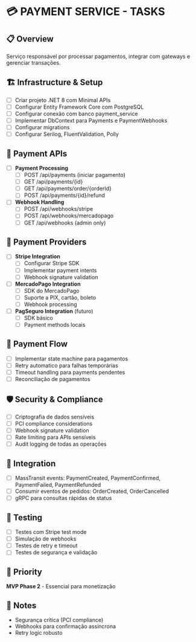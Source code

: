 # 💳 PAYMENT SERVICE - TASKS

## 📋 Overview
Serviço responsável por processar pagamentos, integrar com gateways e gerenciar transações.

## 🏗️ Infrastructure & Setup
- [ ] Criar projeto .NET 8 com Minimal APIs
- [ ] Configurar Entity Framework Core com PostgreSQL
- [ ] Configurar conexão com banco payment_service
- [ ] Implementar DbContext para Payments e PaymentWebhooks
- [ ] Configurar migrations
- [ ] Configurar Serilog, FluentValidation, Polly

## 💸 Payment APIs
- [ ] **Payment Processing**
  - [ ] POST /api/payments (iniciar pagamento)
  - [ ] GET /api/payments/{id}
  - [ ] GET /api/payments/order/{orderId}
  - [ ] POST /api/payments/{id}/refund
- [ ] **Webhook Handling**
  - [ ] POST /api/webhooks/stripe
  - [ ] POST /api/webhooks/mercadopago
  - [ ] GET /api/webhooks (admin only)

## 🔌 Payment Providers
- [ ] **Stripe Integration**
  - [ ] Configurar Stripe SDK
  - [ ] Implementar payment intents
  - [ ] Webhook signature validation
- [ ] **MercadoPago Integration**
  - [ ] SDK do MercadoPago
  - [ ] Suporte a PIX, cartão, boleto
  - [ ] Webhook processing
- [ ] **PagSeguro Integration** (futuro)
  - [ ] SDK básico
  - [ ] Payment methods locais

## 🔄 Payment Flow
- [ ] Implementar state machine para pagamentos
- [ ] Retry automatico para falhas temporárias
- [ ] Timeout handling para payments pendentes
- [ ] Reconciliação de pagamentos

## 🛡️ Security & Compliance
- [ ] Criptografia de dados sensíveis
- [ ] PCI compliance considerations
- [ ] Webhook signature validation
- [ ] Rate limiting para APIs sensíveis
- [ ] Audit logging de todas as operações

## 📡 Integration
- [ ] MassTransit events: PaymentCreated, PaymentConfirmed, PaymentFailed, PaymentRefunded
- [ ] Consumir eventos de pedidos: OrderCreated, OrderCancelled
- [ ] gRPC para consultas rápidas de status

## 🧪 Testing
- [ ] Testes com Stripe test mode
- [ ] Simulação de webhooks
- [ ] Testes de retry e timeout
- [ ] Testes de segurança e validação

## 🎯 Priority
**MVP Phase 2** - Essencial para monetização

## 📝 Notes
- Segurança crítica (PCI compliance)
- Webhooks para confirmação assíncrona
- Retry logic robusto
